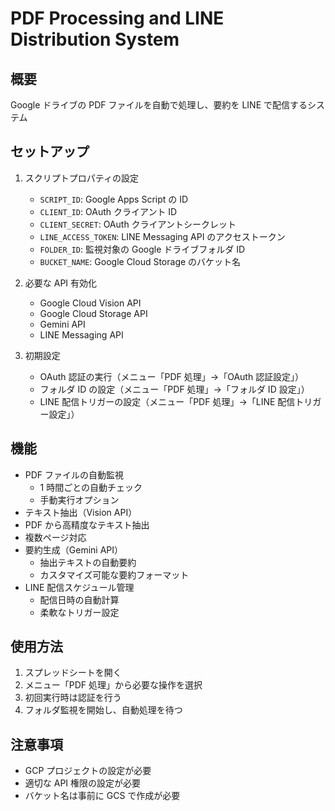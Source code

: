 # PDF Processing and LINE Distribution System

## 概要

Google ドライブの PDF ファイルを自動で処理し、要約を LINE で配信するシステム

## セットアップ

1. スクリプトプロパティの設定

   - `SCRIPT_ID`: Google Apps Script の ID
   - `CLIENT_ID`: OAuth クライアント ID
   - `CLIENT_SECRET`: OAuth クライアントシークレット
   - `LINE_ACCESS_TOKEN`: LINE Messaging API のアクセストークン
   - `FOLDER_ID`: 監視対象の Google ドライブフォルダ ID
   - `BUCKET_NAME`: Google Cloud Storage のバケット名

2. 必要な API 有効化

   - Google Cloud Vision API
   - Google Cloud Storage API
   - Gemini API
   - LINE Messaging API

3. 初期設定
   - OAuth 認証の実行（メニュー「PDF 処理」→「OAuth 認証設定」）
   - フォルダ ID の設定（メニュー「PDF 処理」→「フォルダ ID 設定」）
   - LINE 配信トリガーの設定（メニュー「PDF 処理」→「LINE 配信トリガー設定」）

## 機能

- PDF ファイルの自動監視
  - 1 時間ごとの自動チェック
  - 手動実行オプション
- テキスト抽出（Vision API）
- PDF から高精度なテキスト抽出
- 複数ページ対応
- 要約生成（Gemini API）
  - 抽出テキストの自動要約
  - カスタマイズ可能な要約フォーマット
- LINE 配信スケジュール管理
  - 配信日時の自動計算
  - 柔軟なトリガー設定

## 使用方法

1. スプレッドシートを開く
2. メニュー「PDF 処理」から必要な操作を選択
3. 初回実行時は認証を行う
4. フォルダ監視を開始し、自動処理を待つ

## 注意事項

- GCP プロジェクトの設定が必要
- 適切な API 権限の設定が必要
- バケット名は事前に GCS で作成が必要
